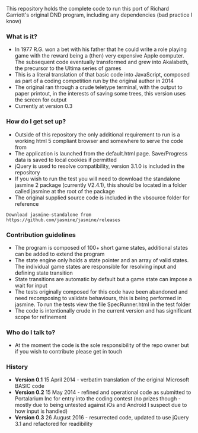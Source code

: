 This repository holds the complete code to run this port of Richard Garriott's original DND program, including any dependencies (bad practice I know)

### What is it? ###

* In 1977 R.G. won a bet with his father that he could write a role playing game with the reward being a (then) very expensive Apple computer.  The subsequent code eventually transformed and grew into Akalabeth, the precursor to the Ultima series of games
* This is a literal translation of that basic code into JavaScript, composed as part of a coding competition run by the original author in 2014 
* The original ran through a crude teletype terminal, with the output to paper printout, in the interests of saving some trees, this version uses the screen for output
* Currently at version 0.3

### How do I get set up? ###

* Outside of this repository the only additional requirement to run is a working html 5 compliant browser and somewhere to serve the code from
* The application is launched from the default.html page. Save/Progress data is saved to local cookies if permitted
* jQuery is used to resolve compatibility, version 3.1.0 is included in the repository
* If you wish to run the test you will need to download the standalone jasmine 2 package (currently V2.4.1), this should be located in a folder called jasmine at the root of the package
* The original supplied source code is included in the vbsource folder for reference

`Download jasmine-standalone from https://github.com/jasmine/jasmine/releases`

### Contribution guidelines ###

* The program is composed of 100+ short game states, additional states can be added to extend the program
* The state engine only holds a state pointer and an array of valid states. The individual game states are responsible for resolving input and defining state transition
* State transitions are automatic by default but a game state can impose a wait for input
* The tests originally composed for this code have been abandoned and need recomposing to validate behaviours, this is being performed in jasmine. To run the tests view the file SpecRunner.html in the test folder
* The code is intentionally crude in the current version and has significant scope for refinement

### Who do I talk to? ###

* At the moment the code is the sole responsibility of the repo owner but if you wish to contribute please get in touch

### History ###
* **Version 0.1** 15 April 2014 - verbatim translation of the original Microsoft BASIC code
* **Version 0.2** 15 May 2014 - refined and operational code as submitted to Portalarium Inc for entry into the coding contest (no prizes though - mostly due to being untested against iOs and Android I suspect due to how input is handled)
* **Version 0.3** 26 August 2016 - resurrected code, updated to use jQuery 3.1 and refactored for readibility
